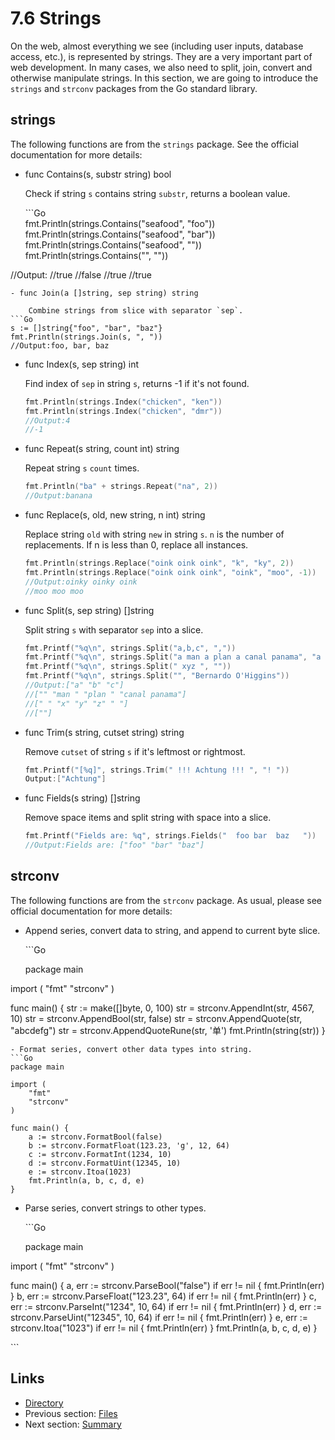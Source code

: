 # 7.6 Strings

On the web, almost everything we see \(including user inputs, database access, etc.\), is represented by strings. They are a very important part of web development. In many cases, we also need to split, join, convert and otherwise manipulate strings. In this section, we are going to introduce the `strings` and `strconv` packages from the Go standard library.

## strings

The following functions are from the `strings` package. See the official documentation for more details:

* func Contains\(s, substr string\) bool

  Check if string `s` contains string `substr`, returns a boolean value.

  \`\`\`Go  
  fmt.Println\(strings.Contains\("seafood", "foo"\)\) fmt.Println\(strings.Contains\("seafood", "bar"\)\) fmt.Println\(strings.Contains\("seafood", ""\)\) fmt.Println\(strings.Contains\("", ""\)\)

//Output: //true //false //true //true

```text
- func Join(a []string, sep string) string

    Combine strings from slice with separator `sep`.
```Go    
s := []string{"foo", "bar", "baz"}
fmt.Println(strings.Join(s, ", "))
//Output:foo, bar, baz
```

* func Index\(s, sep string\) int

  Find index of `sep` in string `s`, returns -1 if it's not found.

  ```go
  fmt.Println(strings.Index("chicken", "ken"))
  fmt.Println(strings.Index("chicken", "dmr"))
  //Output:4
  //-1
  ```

* func Repeat\(s string, count int\) string

  Repeat string `s` `count` times.

  ```go
  fmt.Println("ba" + strings.Repeat("na", 2))
  //Output:banana
  ```

* func Replace\(s, old, new string, n int\) string

  Replace string `old` with string `new` in string `s`. `n` is the number of replacements. If n is less than 0, replace all instances.

  ```go
  fmt.Println(strings.Replace("oink oink oink", "k", "ky", 2))
  fmt.Println(strings.Replace("oink oink oink", "oink", "moo", -1))
  //Output:oinky oinky oink
  //moo moo moo
  ```

* func Split\(s, sep string\) \[\]string

  Split string `s` with separator `sep` into a slice.

  ```go
  fmt.Printf("%q\n", strings.Split("a,b,c", ","))
  fmt.Printf("%q\n", strings.Split("a man a plan a canal panama", "a "))
  fmt.Printf("%q\n", strings.Split(" xyz ", ""))
  fmt.Printf("%q\n", strings.Split("", "Bernardo O'Higgins"))
  //Output:["a" "b" "c"]
  //["" "man " "plan " "canal panama"]
  //[" " "x" "y" "z" " "]
  //[""]
  ```

* func Trim\(s string, cutset string\) string

  Remove `cutset` of string `s` if it's leftmost or rightmost.

  ```go
  fmt.Printf("[%q]", strings.Trim(" !!! Achtung !!! ", "! "))
  Output:["Achtung"]
  ```

* func Fields\(s string\) \[\]string

  Remove space items and split string with space into a slice.

  ```go
  fmt.Printf("Fields are: %q", strings.Fields("  foo bar  baz   "))
  //Output:Fields are: ["foo" "bar" "baz"]
  ```

## strconv

The following functions are from the `strconv` package. As usual, please see official documentation for more details:

* Append series, convert data to string, and append to current byte slice.

  \`\`\`Go

  package main

import \( "fmt" "strconv" \)

func main\(\) { str := make\(\[\]byte, 0, 100\) str = strconv.AppendInt\(str, 4567, 10\) str = strconv.AppendBool\(str, false\) str = strconv.AppendQuote\(str, "abcdefg"\) str = strconv.AppendQuoteRune\(str, '单'\) fmt.Println\(string\(str\)\) }

```text
- Format series, convert other data types into string.
```Go
package main

import (
    "fmt"
    "strconv"
)

func main() {
    a := strconv.FormatBool(false)
    b := strconv.FormatFloat(123.23, 'g', 12, 64)
    c := strconv.FormatInt(1234, 10)
    d := strconv.FormatUint(12345, 10)
    e := strconv.Itoa(1023)
    fmt.Println(a, b, c, d, e)
}
```

* Parse series, convert strings to other types.

  \`\`\`Go        

  package main

import \( "fmt" "strconv" \)

func main\(\) { a, err := strconv.ParseBool\("false"\) if err != nil { fmt.Println\(err\) } b, err := strconv.ParseFloat\("123.23", 64\) if err != nil { fmt.Println\(err\) } c, err := strconv.ParseInt\("1234", 10, 64\) if err != nil { fmt.Println\(err\) } d, err := strconv.ParseUint\("12345", 10, 64\) if err != nil { fmt.Println\(err\) } e, err := strconv.Itoa\("1023"\) if err != nil { fmt.Println\(err\) } fmt.Println\(a, b, c, d, e\) }

\`\`\`

## Links

* [Directory](preface.md)
* Previous section: [Files](07.5.md)
* Next section: [Summary](07.7.md)

